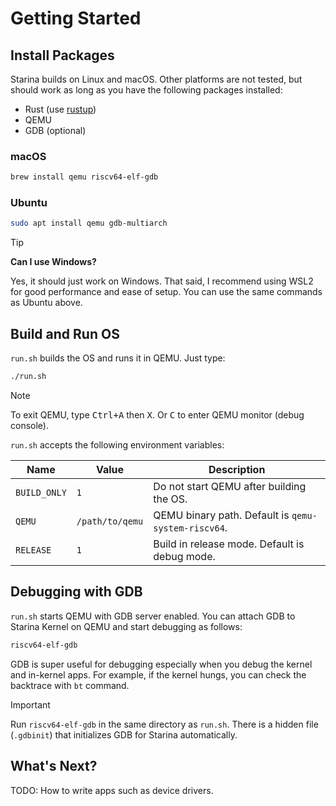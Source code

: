 # Getting Started

## Install Packages

Starina builds on Linux and macOS. Other platforms are not tested, but should work as long as you have the following packages installed:

- Rust (use [rustup](https://rustup.rs/))
- QEMU
- GDB (optional)

### macOS

```bash
brew install qemu riscv64-elf-gdb
```

### Ubuntu

```bash
sudo apt install qemu gdb-multiarch
```

> [!TIP]
>
> **Can I use Windows?**
>
> Yes, it should just work on Windows. That said, I recommend using WSL2 for good performance and ease of setup. You can use the same commands as Ubuntu above.

## Build and Run OS

`run.sh` builds the OS and runs it in QEMU. Just type:

```bash
./run.sh
```

> [!NOTE]
>
> To exit QEMU, type <kbd>Ctrl+A</kbd> then <kbd>X</kbd>. Or <kbd>C</kbd> to enter QEMU monitor (debug console).

`run.sh` accepts the following environment variables:

| Name | Value |  Description |
|------|--------|------|
| `BUILD_ONLY` | `1` | Do not start QEMU after building the OS. |
| `QEMU` | `/path/to/qemu` | QEMU binary path. Default is `qemu-system-riscv64`. |
| `RELEASE` | `1` | Build in release mode. Default is debug mode. |

## Debugging with GDB

`run.sh` starts QEMU with GDB server enabled. You can attach GDB to Starina Kernel on QEMU and start debugging as follows:

```bash
riscv64-elf-gdb
```

GDB is super useful for debugging especially when you debug the kernel and in-kernel apps. For example, if the kernel hungs, you can check the backtrace with `bt` command.

> [!IMPORTANT]
>
> Run `riscv64-elf-gdb` in the same directory as `run.sh`. There is a hidden file (`.gdbinit`) that initializes GDB for Starina automatically.

## What's Next?

TODO: How to write apps such as device drivers.
